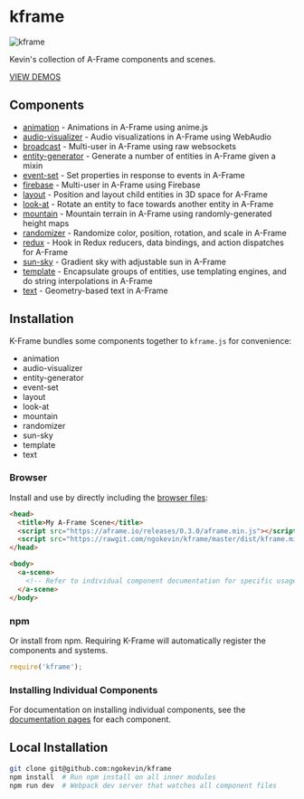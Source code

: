# kframe

![kframe](https://cloud.githubusercontent.com/assets/674727/15790659/69860590-2987-11e6-9511-65c28e583c6f.png)

Kevin's collection of A-Frame components and scenes.

[VIEW DEMOS](https://ngokevin.github.io/kframe/)

## Components

- [animation](https:/github.com/ngokevin/kframe/tree/master/components/animation/) - Animations in A-Frame using anime.js
- [audio-visualizer](https:/github.com/ngokevin/kframe/tree/master/components/audio-visualizer/) - Audio visualizations in A-Frame using WebAudio
- [broadcast](https:/github.com/ngokevin/kframe/tree/master/components/broadcast/) - Multi-user in A-Frame using raw websockets
- [entity-generator](https:/github.com/ngokevin/kframe/tree/master/components/entity-generator/) - Generate a number of entities in A-Frame given a mixin
- [event-set](https:/github.com/ngokevin/kframe/tree/master/components/event-set/) - Set properties in response to events in A-Frame
- [firebase](https:/github.com/ngokevin/kframe/tree/master/components/firebase/) - Multi-user in A-Frame using Firebase
- [layout](https:/github.com/ngokevin/kframe/tree/master/components/layout/) - Position and layout child entities in 3D space for A-Frame
- [look-at](https:/github.com/ngokevin/kframe/tree/master/components/look-at/) - Rotate an entity to face towards another entity in A-Frame
- [mountain](https:/github.com/ngokevin/kframe/tree/master/components/mountain/) - Mountain terrain in A-Frame using randomly-generated height maps
- [randomizer](https:/github.com/ngokevin/kframe/tree/master/components/randomizer/) - Randomize color, position, rotation, and scale in A-Frame
- [redux](https:/github.com/ngokevin/kframe/tree/master/components/redux/) - Hook in Redux reducers, data bindings, and action dispatches for A-Frame
- [sun-sky](https:/github.com/ngokevin/kframe/tree/master/components/sun-sky/) - Gradient sky with adjustable sun in A-Frame
- [template](https:/github.com/ngokevin/kframe/tree/master/components/template/) - Encapsulate groups of entities, use templating engines, and do string interpolations in A-Frame
- [text](https:/github.com/ngokevin/kframe/tree/master/components/text/) - Geometry-based text in A-Frame


## Installation

K-Frame bundles some components together to `kframe.js` for convenience:

- animation
- audio-visualizer
- entity-generator
- event-set
- layout
- look-at
- mountain
- randomizer
- sun-sky
- template
- text


### Browser

Install and use by directly including the [browser files](dist):

```html
<head>
  <title>My A-Frame Scene</title>
  <script src="https://aframe.io/releases/0.3.0/aframe.min.js"></script>
  <script src="https://rawgit.com/ngokevin/kframe/master/dist/kframe.min.js"></script>
</head>

<body>
  <a-scene>
    <!-- Refer to individual component documentation for specific usage. -->
  </a-scene>
</body>
```

### npm

Or install from npm. Requiring K-Frame will automatically register the
components and systems.

```js
require('kframe');
```

### Installing Individual Components

For documentation on installing individual components, see the [documentation
pages](#components) for each component.

## Local Installation

```bash
git clone git@github.com:ngokevin/kframe
npm install  # Run npm install on all inner modules
npm run dev  # Webpack dev server that watches all component files
```
